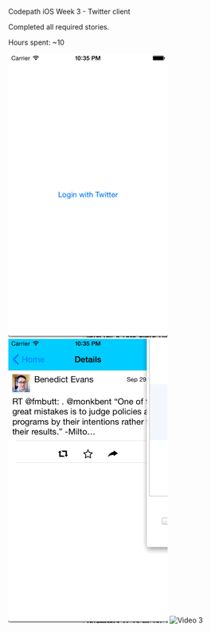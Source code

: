 Codepath iOS Week 3 - Twitter client

Completed all required stories.

Hours spent: ~10

![Video 1](twitter1.gif)
![Video 2](twitter2.gif)
![Video 3](twitter3.gif)
